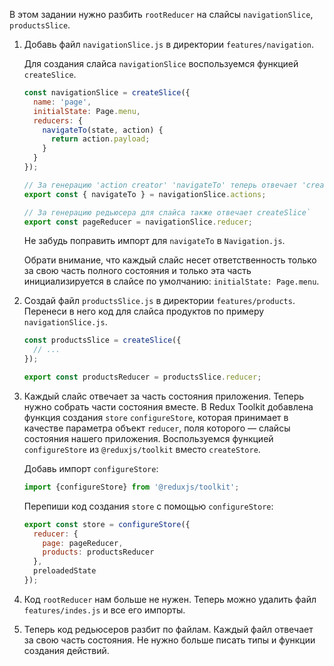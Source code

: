В этом задании нужно разбить `rootReducer` на слайсы `navigationSlice`, `productsSlice`.

1. Добавь файл `navigationSlice.js` в директории `features/navigation`. 

    Для создания слайса `navigationSlice` воспользуемся функцией `createSlice`.
    ```js
    const navigationSlice = createSlice({
      name: 'page',
      initialState: Page.menu,
      reducers: {
        navigateTo(state, action) {
          return action.payload;
        }
      }
    });
   
    // За генерацию 'action creator' 'navigateTo' теперь отвечает 'createSlice'
    export const { navigateTo } = navigationSlice.actions;

    // За генерацию редьюсера для слайса также отвечает createSlice`
    export const pageReducer = navigationSlice.reducer;
    ```

    Не забудь поправить импорт для `navigateTo` в `Navigation.js`.

    Обрати внимание, что каждый слайс несет ответственность только за свою часть полного состояния 
    и только эта часть инициализируется в слайсе по умолчанию: `initialState: Page.menu`.

2. Создай файл `productsSlice.js` в директории `features/products`. Перенеси в него код для слайса продуктов по примеру `navigationSlice.js`.
    ```js
    const productsSlice = createSlice({
      // ...
    });
    
    export const productsReducer = productsSlice.reducer;
    ```

3. Каждый слайс отвечает за часть состояния приложения. Теперь нужно собрать части состояния вместе.
В Redux Toolkit добавлена функция создания `store` `configureStore`, которая принимает в качестве 
параметра объект `reducer`, поля которого — слайсы состояния нашего приложения.
Воспользуемся функцией `configureStore` из `@reduxjs/toolkit` вместо `createStore`.
    
    Добавь импорт `configureStore`:
    ```js
    import {configureStore} from '@reduxjs/toolkit';
    ```

    Перепиши код создания `store` с помощью `configureStore`:
    ```js
    export const store = configureStore({
      reducer: {
        page: pageReducer,
        products: productsReducer
      },
      preloadedState
    });
    ```

4. Код `rootReducer` нам больше не нужен. Теперь можно удалить файл `features/indes.js` и все его импорты.

5. Теперь код редьюсеров разбит по файлам. Каждый файл отвечает за свою часть состояния.
Не нужно больше писать типы и функции создания действий.
